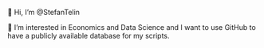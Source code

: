 👋 Hi, I’m @StefanTelin

👀 I’m interested in Economics and Data Science and I want to use GitHub to have a publicly available database for my scripts.
